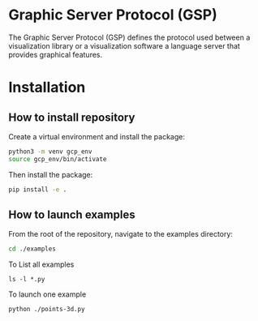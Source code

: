 
# Graphic Server Protocol (GSP)

The Graphic Server Protocol (GSP) defines the protocol used between a visualization library or a visualization software a language server that provides graphical features.

# Installation
## How to install repository

Create a virtual environment and install the package:

```bash
python3 -m venv gcp_env
source gcp_env/bin/activate
```

Then install the package:

```bash
pip install -e .
```

## How to launch examples

From the root of the repository, navigate to the examples directory:
```bash
cd ./examples
```

To List all examples
```
ls -l *.py
```

To launch one example
```
python ./points-3d.py
```